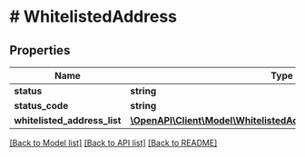 # # WhitelistedAddress

## Properties

Name | Type | Description | Notes
------------ | ------------- | ------------- | -------------
**status** | **string** |  | [optional]
**status_code** | **string** |  | [optional]
**whitelisted_address_list** | [**\OpenAPI\Client\Model\WhitelistedAddressWhitelistedAddressList[]**](WhitelistedAddressWhitelistedAddressList.md) |  | [optional]

[[Back to Model list]](../../README.md#models) [[Back to API list]](../../README.md#endpoints) [[Back to README]](../../README.md)
